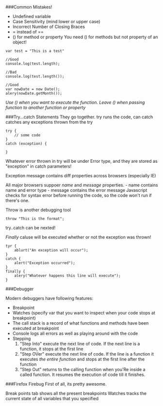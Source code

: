 ###Common Mistakes!
- Undefined variable
- Case Sensitivity (mind lower or upper case)
- Incorrect Number of Closing Braces
- = instead of ==
- () for method or property
    You need () for methods but not property of an object!

```
var test = "This is a test"

//Good
console.log(test.length);

//Bad
console.log(test.length());

//Good
var nowDate = new Date();
alery(nowDate.getMonth());

```


*Use () when you want to execute the function. Leave () when passing function to another function or property*

###Try...catch Statements
They go together. try runs the code, can catch catches any exceptions thrown from the try

```
try {
    // some code
}
catch (exception) {

}

```


Whatever error thrown in try will be under Error type, and they are stored as "exception" in catch parameters!

Exception message contains diff properties across browsers (especially IE)

All major browsers suppoer *name* and *message* properties.
    - name contains name and error type
    - message contains the error message
Javascript checks for syntax error before running the code, so the code won't run if there's one.

Throw is another debugging tool

```
throw "This is the format";
```

try..catch can be nexted!

*Finally* caluse will be executed whether or not the exception was thrown!

```
tyr {
    ablurt("An exception will occur");
}
catch {
    alert("Exception occurred");
}
finally {
    alery("Whatever happens this line will execute");
}
```

###Debugger

Modern debuggers have following features:
- Breakpoint
- Watches (specify var that you want to inspect when your code stops at breakpoint)
- The call stack is a record of what functions and methods have been executed at breakpoint
- Console logs all errors as well as playing around with the code
- Stepping
    1. "Step Into" execute the next line of code. If the next line is a function, it stops at the first line
    2. "Step OVer" execute the next line of code. If the line is a function it executes *the entire function* and stops at the first line after the function
    3. "Step Out" returns to the calling function when you'Re inside a called function. It resumes the execution of code till it finishes.

###Firefox Firebug
First of all, its pretty awesome.

Break points tab shows all the present breakpoints
Watches tracks the current state of all variables that you specified
